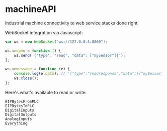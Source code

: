 # machineAPI

Industrial machine connectivity to web service stacks done right.

WebSocket integration via Javascript:
```javascript
var ws = new WebSocket("ws://127.0.0.1:8000");

ws.onopen = function () {
	ws.send('{"type": "read", "data": ["mySensor"]}');
};

ws.onmessage = function (e) {
	console.log(e.data); // '{"type":"readresponse","data":[{"mySensor":false}]}'
	ws.close();
};
```
Here's what's available to read or write:

```
EIPBytesFromPLC
EIPBytesToPLC
DigitalInputs
DigitalOutputs
AnalogInputs
Everything
```
